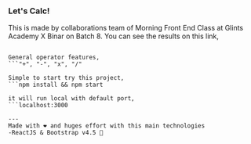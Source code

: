 ### Let's Calc!

This is made by collaborations team of Morning Front End Class at Glints Academy X Binar on Batch 8.
You can see the results on this link,
```https://farridkun.github.io/challenge-calculator-collabs/

General operator features,
```"+", "-", "x", "/"

Simple to start try this project,
```npm install && npm start

it will run local with default port,
```localhost:3000

---
Made with ❤ and huges effort with this main technologies
-ReactJS & Bootstrap v4.5 👾